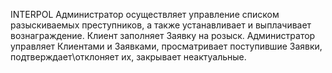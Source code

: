 INTERPOL
Администратор осуществляет управление списком 
разыскиваемых преступников, а также 
устанавливает и выплачивает вознаграждение. 
Клиент заполняет Заявку на розыск. Администратор 
управляет Клиентами и Заявками, просматривает поступившие Заявки, 
подтверждает\отклоняет их, закрывает неактуальные.  
